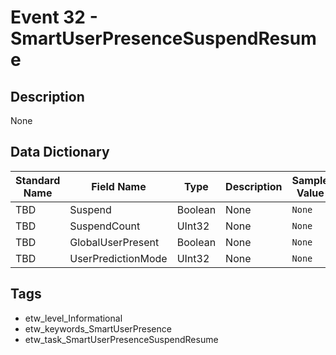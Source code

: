 # Event 32 - SmartUserPresenceSuspendResume

## Description
None

## Data Dictionary
|Standard Name|Field Name|Type|Description|Sample Value|
|---|---|---|---|---|
|TBD|Suspend|Boolean|None|`None`|
|TBD|SuspendCount|UInt32|None|`None`|
|TBD|GlobalUserPresent|Boolean|None|`None`|
|TBD|UserPredictionMode|UInt32|None|`None`|

## Tags
* etw_level_Informational
* etw_keywords_SmartUserPresence
* etw_task_SmartUserPresenceSuspendResume